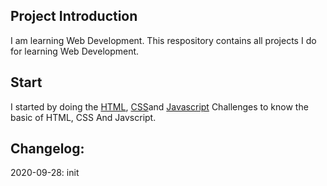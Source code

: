 ## Project Introduction

I am learning Web Development. This respository contains all projects I do for learning Web Development.

## Start

I started by doing the [HTML](https://en.wikiversity.org/wiki/Web_Design/HTML_Challenges), [CSS](https://en.wikiversity.org/wiki/Web_Design/CSS_challenges)and [Javascript](https://en.wikiversity.org/wiki/Web_Design/JavaScript_Challenges) Challenges to know the basic of HTML, CSS And Javscript.

## Changelog:
2020-09-28: init